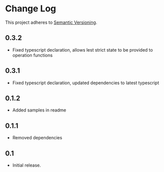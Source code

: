 # Change Log
This project adheres to [Semantic Versioning](http://semver.org/).
## 0.3.2
* Fixed typescript declaration, allows lest strict state to be provided to operation functions
## 0.3.1
* Fixed typescript declaration, updated dependencies to latest typescript
## 0.1.2
* Added samples in readme 
## 0.1.1
* Removed dependencies
## 0.1
* Initial release.